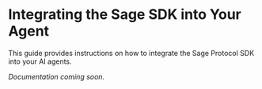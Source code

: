 # Integrating the Sage SDK into Your Agent

This guide provides instructions on how to integrate the Sage Protocol SDK into your AI agents.

*Documentation coming soon.*
